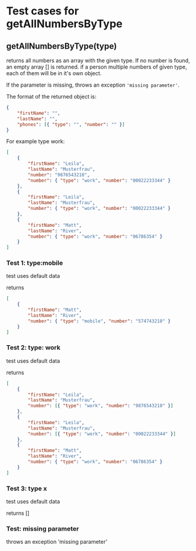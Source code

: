 # Test cases for getAllNumbersByType

## **getAllNumbersByType(type)**

returns all numbers as an array with the given type. If no number is found, an empty array [] is returned. if a person multiple numbers of given type, each of them will be in it's own object.

If the parameter is missing, throws an exception `'missing parameter'`.

The format of the returned object is:

```json
{
	"firstName": "",
	"lastName": "",
	"phones": [{ "type": "", "number": "" }]
}
```

For example type work:

```json
[
	{
		"firstName": "Leila",
		"lastName": "Musterfrau",
		"number": "9876543210",
		"number": { "type": "work", "number": "00022233344" }
	},
	{
		"firstName": "Leila",
		"lastName": "Musterfrau",
		"number": { "type": "work", "number": "00022233344" }
	},
	{
		"firstName": "Matt",
		"lastName": "River",
		"number": { "type": "work", "number": "06786354" }
	}
]
```

### Test 1: type:mobile

test uses default data

returns

```json
[
	{
		"firstName": "Matt",
		"lastName": "River",
		"number": { "type": "mobile", "number": "574743210" }
	}
]
```

### Test 2: type: work

test uses default data

returns

```json
[
	{
		"firstName": "Leila",
		"lastName": "Musterfrau",
		"number": [{ "type": "work", "number": "9876543210" }]
	},
	{
		"firstName": "Leila",
		"lastName": "Musterfrau",
		"number": [{ "type": "work", "number": "00022233344" }]
	},
	{
		"firstName": "Matt",
		"lastName": "River",
		"number": { "type": "work", "number": "06786354" }
	}
]
```

### Test 3: type x

test uses default data

returns []

### Test: missing parameter

throws an exception 'missing parameter'
